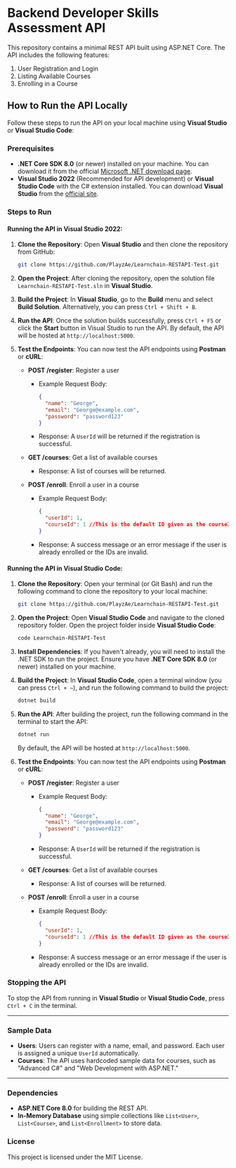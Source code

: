 # Backend Developer Skills Assessment API

This repository contains a minimal REST API built using ASP.NET Core. The API includes the following features:

1. User Registration and Login
2. Listing Available Courses
3. Enrolling in a Course

## How to Run the API Locally

Follow these steps to run the API on your local machine using **Visual Studio** or **Visual Studio Code**:

### Prerequisites

- **.NET Core SDK 8.0** (or newer) installed on your machine. You can download it from the official [Microsoft .NET download page](https://dotnet.microsoft.com/download).
- **Visual Studio 2022** (Recommended for API development) or **Visual Studio Code** with the C# extension installed. You can download **Visual Studio** from the [official site](https://visualstudio.microsoft.com/downloads/).

### Steps to Run

#### Running the API in **Visual Studio 2022**:

1. **Clone the Repository**:
   Open **Visual Studio** and then clone the repository from GitHub:
   ```bash
   git clone https://github.com/PlayzAe/Learnchain-RESTAPI-Test.git
   ```

2. **Open the Project**:
   After cloning the repository, open the solution file `Learnchain-RESTAPI-Test.sln` in **Visual Studio**.

3. **Build the Project**:
   In **Visual Studio**, go to the **Build** menu and select **Build Solution**. Alternatively, you can press `Ctrl + Shift + B`.

4. **Run the API**:
   Once the solution builds successfully, press `Ctrl + F5` or click the **Start** button in Visual Studio to run the API. By default, the API will be hosted at `http://localhost:5000`.

5. **Test the Endpoints**:
   You can now test the API endpoints using **Postman** or **cURL**:

   - **POST /register**: Register a user
     - Example Request Body:
       ```json
       {
         "name": "George",
         "email": "George@example.com",
         "password": "password123"
       }
       ```
     - Response: A `UserId` will be returned if the registration is successful.

   - **GET /courses**: Get a list of available courses
     - Response: A list of courses will be returned.

   - **POST /enroll**: Enroll a user in a course
     - Example Request Body:
       ```json
       {
         "userId": 1,
         "courseId": 1 //This is the default ID given as the courseId is stored in the DataService.cs file
       }
       ```
     - Response: A success message or an error message if the user is already enrolled or the IDs are invalid.

#### Running the API in **Visual Studio Code**:

1. **Clone the Repository**:
   Open your terminal (or Git Bash) and run the following command to clone the repository to your local machine:
   ```bash
   git clone https://github.com/PlayzAe/Learnchain-RESTAPI-Test.git
   ```

2. **Open the Project**:
   Open **Visual Studio Code** and navigate to the cloned repository folder. Open the project folder inside **Visual Studio Code**:
   ```bash
   code Learnchain-RESTAPI-Test
   ```

3. **Install Dependencies**:
   If you haven't already, you will need to install the .NET SDK to run the project. Ensure you have **.NET Core SDK 8.0** (or newer) installed on your machine.

4. **Build the Project**:
   In **Visual Studio Code**, open a terminal window (you can press `Ctrl + ~`), and run the following command to build the project:
   ```bash
   dotnet build
   ```

5. **Run the API**:
   After building the project, run the following command in the terminal to start the API:
   ```bash
   dotnet run
   ```

   By default, the API will be hosted at `http://localhost:5000`.

6. **Test the Endpoints**:
   You can now test the API endpoints using **Postman** or **cURL**:

   - **POST /register**: Register a user
     - Example Request Body:
       ```json
       {
         "name": "George",
         "email": "George@example.com",
         "password": "password123"
       }
       ```
     - Response: A `UserId` will be returned if the registration is successful.

   - **GET /courses**: Get a list of available courses
     - Response: A list of courses will be returned.

   - **POST /enroll**: Enroll a user in a course
     - Example Request Body:
       ```json
       {
         "userId": 1,
         "courseId": 1 //This is the default ID given as the courseId is stored in the DataService.cs file
       }
       ```
     - Response: A success message or an error message if the user is already enrolled or the IDs are invalid.

### Stopping the API

To stop the API from running in **Visual Studio** or **Visual Studio Code**, press `Ctrl + C` in the terminal.

---

### Sample Data

- **Users**: Users can register with a name, email, and password. Each user is assigned a unique `UserId` automatically.
- **Courses**: The API uses hardcoded sample data for courses, such as "Advanced C#" and "Web Development with ASP.NET."

---

### Dependencies

- **ASP.NET Core 8.0** for building the REST API.
- **In-Memory Database** using simple collections like `List<User>`, `List<Course>`, and `List<Enrollment>` to store data.

### License

This project is licensed under the MIT License.
